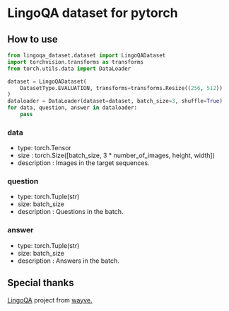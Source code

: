# LingoQA dataset for pytorch

## How to use

```python
from lingoqa_dataset.dataset import LingoQADataset
import torchvision.transforms as transforms
from torch.utils.data import DataLoader

dataset = LingoQADataset(
    DatasetType.EVALUATION, transforms=transforms.Resize((256, 512))
)
dataloader = DataLoader(dataset=dataset, batch_size=3, shuffle=True)
for data, question, answer in dataloader:
    pass
```

### data

- type: torch.Tensor
- size : torch.Size([batch_size, 3 * number_of_images, height, width])
- description : Images in the target sequences.

### question

- type: torch.Tuple(str)
- size: batch_size
- description : Questions in the batch.

### answer

- type: torch.Tuple(str)
- size: batch_size
- description : Answers in the batch.

## Special thanks

[LingoQA](https://github.com/wayveai/LingoQA) project from [wayve.](https://wayve.ai/)